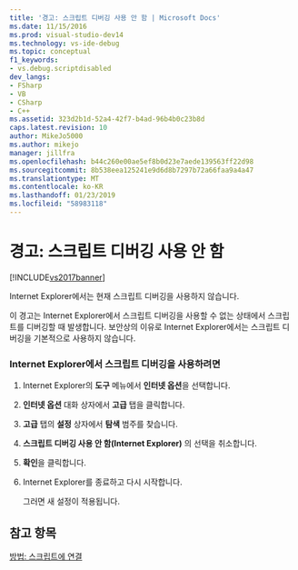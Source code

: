 ```yaml
---
title: '경고: 스크립트 디버깅 사용 안 함 | Microsoft Docs'
ms.date: 11/15/2016
ms.prod: visual-studio-dev14
ms.technology: vs-ide-debug
ms.topic: conceptual
f1_keywords:
- vs.debug.scriptdisabled
dev_langs:
- FSharp
- VB
- CSharp
- C++
ms.assetid: 323d2b1d-52a4-42f7-b4ad-96b4b0c23b8d
caps.latest.revision: 10
author: MikeJo5000
ms.author: mikejo
manager: jillfra
ms.openlocfilehash: b44c260e00ae5ef8b0d23e7aede139563ff22d98
ms.sourcegitcommit: 8b538eea125241e9d6d8b7297b72a66faa9a4a47
ms.translationtype: MT
ms.contentlocale: ko-KR
ms.lasthandoff: 01/23/2019
ms.locfileid: "58983118"
---
```

# <a name="warning-script-debugging-disabled"></a>경고: 스크립트 디버깅 사용 안 함
[!INCLUDE[vs2017banner](../includes/vs2017banner.md)]

Internet Explorer에서는 현재 스크립트 디버깅을 사용하지 않습니다.  
  
 이 경고는 Internet Explorer에서 스크립트 디버깅을 사용할 수 없는 상태에서 스크립트를 디버깅할 때 발생합니다. 보안상의 이유로 Internet Explorer에서는 스크립트 디버깅을 기본적으로 사용하지 않습니다.  
  
### <a name="to-enable-script-debugging-in-internet-explorer"></a>Internet Explorer에서 스크립트 디버깅을 사용하려면  
  
1.  Internet Explorer의 **도구** 메뉴에서 **인터넷 옵션**을 선택합니다.  
  
2.  **인터넷 옵션** 대화 상자에서 **고급** 탭을 클릭합니다.  
  
3.  **고급** 탭의 **설정** 상자에서 **탐색** 범주를 찾습니다.  
  
4.  **스크립트 디버깅 사용 안 함(Internet Explorer)** 의 선택을 취소합니다.  
  
5.  **확인**을 클릭합니다.  
  
6.  Internet Explorer를 종료하고 다시 시작합니다.  
  
     그러면 새 설정이 적용됩니다.  
  
## <a name="see-also"></a>참고 항목  
 [방법: 스크립트에 연결](../debugger/how-to-attach-to-script.md)
